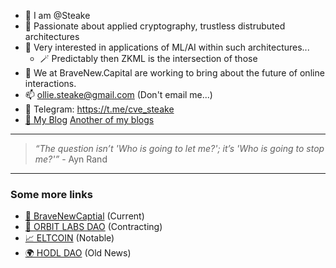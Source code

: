 
- 👋 I am @Steake
- 👀 Passionate about applied cryptography, trustless distrubuted architectures
- 🧪 Very interested in applications of ML/AI within such architectures...
  - 🪄 Predictably then ZKML is the intersection of those
- 💞️ We at BraveNew.Capital are working to bring about the future of online interactions.
- 📫 ollie.steake@gmail.com (Don't email me...)
- 📲 Telegram: https://t.me/cve_steake
- [🔖 My Blog](https://hackmd.io/@5teak3) [Another of my blogs](https://bravenew.capital/blog)
---

> _“The question isn’t 'Who is going to let me?'; it’s 'Who is going to stop me?'”_ - Ayn Rand

---

### Some more links

- [🧪 BraveNewCaptial](https://bravenew.capital) (Current)
- [🧪 ORBIT LABS DAO](https://OrbitLabs.xyz) (Contracting)
- [📈 ELTCOIN](https://eltcoin.tech) (Notable)
- [🌍 HODL DAO](https://hodldao.xyz) (Old News)
